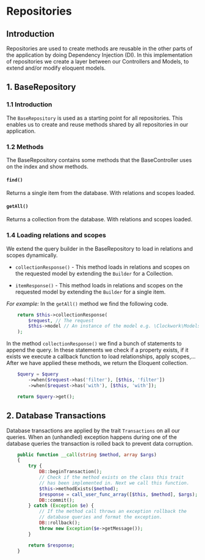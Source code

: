 # Repositories

## Introduction
Repositories are used to create methods are reusable in the other parts of the application by doing Dependency Injection (DI). In this implementation of repositories we create a layer between our Controllers and Models, to extend and/or modify eloquent models.

## 1. BaseRepository
### 1.1 Introduction
The `BaseRepository` is used as a starting point for all repositories. This enables us to create and reuse methods shared by all repositories in our application.

### 1.2 Methods
The BaseRepository contains some methods that the BaseController uses on the index and show methods.
#### `find()`
Returns a single item from the database. With relations and scopes loaded.

#### `getAll()`
Returns a collection from the database. With relations and scopes loaded.

### 1.4 Loading relations and scopes
We extend the query builder in the BaseRepository to load in relations and scopes dynamically.

* `collectionResponse()` - This method loads in relations and scopes on the requested model by extending the `Builder` for a Collection.

* `itemResponse()` - This method loads in relations and scopes on the requested model by extending the `Builder` for a single  item.

*For example:*
In the `getAll()` method we find the following code.

```php
    return $this->collectionResponse(
        $request, // The request
        $this->model // An instance of the model e.g. \Clockwork\Models\User
    );
```

In the method `collectionResponse()` we find a bunch of statements to append the query. In these statements we check if a property exists, if it exists we execute a callback function to load relationships, apply scopes,... After we have applied these methods, we return the Eloquent collection.

```php
    $query = $query
        ->when($request->has('filter'), [$this, 'filter'])
        ->when($request->has('with'), [$this, 'with']);

    return $query->get();
```
## 2. Database Transactions
Database transactions are applied by the trait `Transactions` on all our queries. When an (unhandled) exception happens during one of the database queries the transaction is rolled back to prevent data corruption.
```php
    public function __call(string $method, array $args)
    {
        try {
            DB::beginTransaction();
            // Check if the method exists on the class this trait 
            // has been implemented in. Next we call this function.
            $this->methodExists($method);
            $response = call_user_func_array([$this, $method], $args);
            DB::commit();
        } catch (Exception $e) {
            // If the method call throws an exception rollback the 
            // database queries and format the exception.
            DB::rollback();
            throw new Exception($e->getMessage());
        }

        return $response;
    }
```